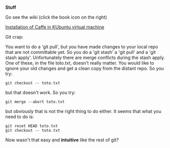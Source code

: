 __Stuff__

Go see the wiki (click the book icon on the right)

[Installation of Caffe in KUbuntu virtual machine](https://github.com/BVLC/caffe/wiki/Ubuntu-14.04-VirtualBox-VM)

Git crap:

You want to do a 'git pull', but you have made changes to your local repo that are not committable yet. So you do a 'git stash' a 'git pull' and a 'git stash apply'. Unfortunately there are merge conflicts during the stash apply. One of these, in the file toto.txt, doesn't really matter. You would like to ignore your old changes and get a clean copy from the distant repo. So you try:

```
git checkout -- toto.txt
```

but that doesn't work. So you try:

```
git merge --abort toto.txt
```

but obviously that is not the right thing to do either. It seems that what you need to do is:

```
git reset HEAD toto.txt
git checkout -- toto.txt
```

Now wasn't that easy and **intuitive** like the rest of git?
